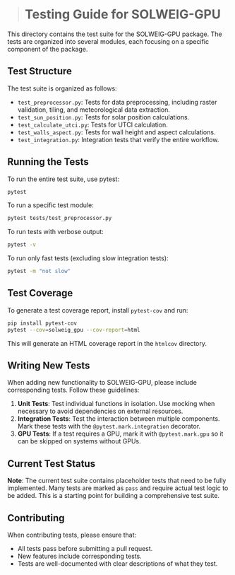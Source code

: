 ># Testing Guide for SOLWEIG-GPU

This directory contains the test suite for the SOLWEIG-GPU package. The tests are organized into several modules, each focusing on a specific component of the package.

## Test Structure

The test suite is organized as follows:

-   `test_preprocessor.py`: Tests for data preprocessing, including raster validation, tiling, and meteorological data extraction.
-   `test_sun_position.py`: Tests for solar position calculations.
-   `test_calculate_utci.py`: Tests for UTCI calculation.
-   `test_walls_aspect.py`: Tests for wall height and aspect calculations.
-   `test_integration.py`: Integration tests that verify the entire workflow.

## Running the Tests

To run the entire test suite, use pytest:

```bash
pytest
```

To run a specific test module:

```bash
pytest tests/test_preprocessor.py
```

To run tests with verbose output:

```bash
pytest -v
```

To run only fast tests (excluding slow integration tests):

```bash
pytest -m "not slow"
```

## Test Coverage

To generate a test coverage report, install `pytest-cov` and run:

```bash
pip install pytest-cov
pytest --cov=solweig_gpu --cov-report=html
```

This will generate an HTML coverage report in the `htmlcov` directory.

## Writing New Tests

When adding new functionality to SOLWEIG-GPU, please include corresponding tests. Follow these guidelines:

1.  **Unit Tests**: Test individual functions in isolation. Use mocking when necessary to avoid dependencies on external resources.
2.  **Integration Tests**: Test the interaction between multiple components. Mark these tests with the `@pytest.mark.integration` decorator.
3.  **GPU Tests**: If a test requires a GPU, mark it with `@pytest.mark.gpu` so it can be skipped on systems without GPUs.

## Current Test Status

**Note**: The current test suite contains placeholder tests that need to be fully implemented. Many tests are marked as `pass` and require actual test logic to be added. This is a starting point for building a comprehensive test suite.

## Contributing

When contributing tests, please ensure that:

-   All tests pass before submitting a pull request.
-   New features include corresponding tests.
-   Tests are well-documented with clear descriptions of what they test.
